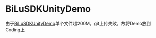 # BiLuSDKUnityDemo
由于[BiLuSDKUnityDemo](https://git.coding.net/lwhldy/BiLuSDK_Unity_Demo.git)单个文件超200M，git上传失败，故将Demo放到Coding上 
